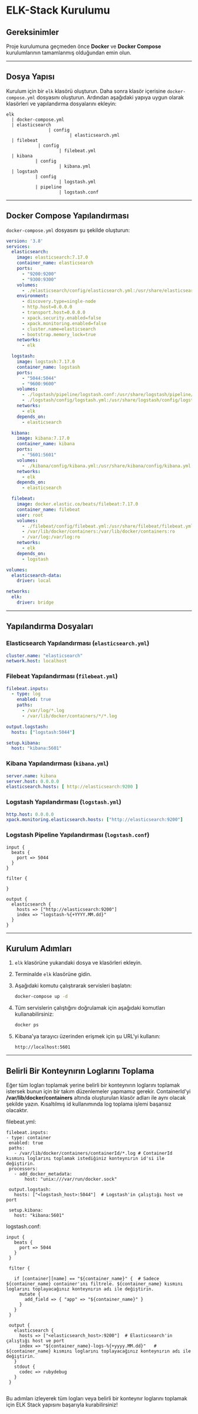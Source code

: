 # ELK-Stack Kurulumu

## Gereksinimler

Proje kurulumuna geçmeden önce **Docker** ve **Docker Compose** kurulumlarının tamamlanmış olduğundan emin olun.

---

## Dosya Yapısı

Kurulum için bir `elk` klasörü oluşturun. Daha sonra klasör içerisine `docker-compose.yml` dosyasını oluşturun. Ardından aşağıdaki yapıya uygun olarak klasörleri ve yapılandırma dosyalarını ekleyin:

```
elk
  | docker-compose.yml
  | elasticsearch
                | config
                        | elasticsearch.yml
  | filebeat
            | config
                    | filebeat.yml
  | kibana
           | config
                    | kibana.yml
  | logstash
           | config
                    | logstash.yml
           | pipeline
                    | logstash.conf
```

---

## Docker Compose Yapılandırması

`docker-compose.yml` dosyasını şu şekilde oluşturun:

```yaml
version: '3.8'
services:
  elasticsearch:
    image: elasticsearch:7.17.0
    container_name: elasticsearch
    ports:
      - "9200:9200"
      - "9300:9300"
    volumes:
      - ./elasticsearch/config/elasticsearch.yml:/usr/share/elasticsearch/config/elasticsearch.yml
    environment:
      - discovery.type=single-node
      - http.host=0.0.0.0
      - transport.host=0.0.0.0
      - xpack.security.enabled=false
      - xpack.monitoring.enabled=false
      - cluster.name=elasticsearch
      - bootstrap.memory_lock=true
    networks:
      - elk

  logstash:
    image: logstash:7.17.0
    container_name: logstash
    ports:
      - "5044:5044"
      - "9600:9600"
    volumes:
      - ./logstash/pipeline/logstash.conf:/usr/share/logstash/pipeline/logstash.conf
      - ./logstash/config/logstash.yml:/usr/share/logstash/config/logstash.yml
    networks:
      - elk
    depends_on:
      - elasticsearch

  kibana:
    image: kibana:7.17.0
    container_name: kibana
    ports:
      - "5601:5601"
    volumes:
      - ./kibana/config/kibana.yml:/usr/share/kibana/config/kibana.yml
    networks:
      - elk
    depends_on:
      - elasticsearch

  filebeat:
    image: docker.elastic.co/beats/filebeat:7.17.0
    container_name: filebeat
    user: root
    volumes:
      - ./filebeat/config/filebeat.yml:/usr/share/filebeat/filebeat.yml
      - /var/lib/docker/containers:/var/lib/docker/containers:ro
      - /var/log:/var/log:ro
    networks:
      - elk
    depends_on:
      - logstash

volumes:
  elasticsearch-data:
    driver: local

networks:
  elk:
    driver: bridge
```

---

## Yapılandırma Dosyaları

### Elasticsearch Yapılandırması (`elasticsearch.yml`)

```yaml
cluster.name: "elasticsearch"
network.host: localhost
```

### Filebeat Yapılandırması (`filebeat.yml`)

```yaml
filebeat.inputs:
  - type: log
    enabled: true
    paths:
      - /var/log/*.log
      - /var/lib/docker/containers/*/*.log

output.logstash:
  hosts: ["logstash:5044"]

setup.kibana:
  host: "kibana:5601"
```

### Kibana Yapılandırması (`kibana.yml`)

```yaml
server.name: kibana
server.host: 0.0.0.0
elasticsearch.hosts: [ http://elasticsearch:9200 ]
```

### Logstash Yapılandırması (`logstash.yml`)

```yaml
http.host: 0.0.0.0
xpack.monitoring.elasticsearch.hosts: ["http://elasticsearch:9200"]
```

### Logstash Pipeline Yapılandırması (`logstash.conf`)

```plaintext
input {
  beats {
    port => 5044
  }
}

filter {

}

output {
  elasticsearch {
    hosts => ["http://elasticsearch:9200"]
    index => "logstash-%{+YYYY.MM.dd}"
  }
}
```

---

## Kurulum Adımları

1. `elk` klasörüne yukarıdaki dosya ve klasörleri ekleyin.
2. Terminalde `elk` klasörüne gidin.
3. Aşağıdaki komutu çalıştırarak servisleri başlatın:

   ```bash
   docker-compose up -d
   ```

4. Tüm servislerin çalıştığını doğrulamak için aşağıdaki komutları kullanabilirsiniz:

   ```bash
   docker ps
   ```

5. Kibana'ya tarayıcı üzerinden erişmek için şu URL'yi kullanın:

   ```
   http://localhost:5601
   ```

---

## Belirli Bir Konteynırın Loglarını Toplama
Eğer tüm logları toplamak yerine belirli bir konteynırın loglarını toplamak istersek bunun için bir takım düzenlemeler yapmamız gerekir.
ContainerId'yi **/var/lib/docker/containers** altında oluşturulan klasör adları ile aynı olacak şekilde yazın. Kısaltılmış id kullanımında log toplama işlemi başarısız olacaktır. 


filebeat.yml:
   ```
   filebeat.inputs:
  - type: container
    enabled: true
    paths:
      - /var/lib/docker/containers/containerId/*.log # ContainerId kısmını loglarını toplamak istediğiniz konteynırın id'si ile değiştirin. 
    processors:
      - add_docker_metadata:
          host: "unix:///var/run/docker.sock"

    output.logstash:
      hosts: ["<logstash_host>:5044"]  # Logstash'in çalıştığı host ve port

    setup.kibana:
      host: "kibana:5601"

   ```
logstash.conf:
   ```
   input {
      beats {
        port => 5044
      }
    }
    
    filter {
      
      if [container][name] == "${container_name}" {  # Sadece ${container_name} container'ını filtrele. ${container_name} kısmını loglarını toplayacağınız konteynırın adı ile değiştirin. 
        mutate {
          add_field => { "app" => "${container_name}" }
        }
      }
    }
    
    output {
      elasticsearch {
        hosts => ["<elasticsearch_host>:9200"]  # Elasticsearch'in çalıştığı host ve port
        index => "${container_name}-logs-%{+yyyy.MM.dd}"   # ${container_name} kısmını loglarını toplayacağınız konteynırın adı ile değiştirin. 
      }
      stdout {
        codec => rubydebug
      }
    }


   ```



Bu adımları izleyerek tüm logları veya belirli bir konteynır loglarını toplamak için ELK Stack yapısını başarıyla kurabilirsiniz!

